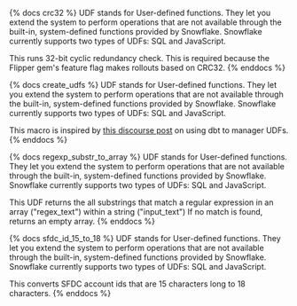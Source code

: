 {% docs crc32 %}
UDF stands for User-defined functions. They let you extend the system to perform operations that are not available through the built-in, system-defined functions provided by Snowflake. Snowflake currently supports two types of UDFs: SQL and JavaScript.

This runs 32-bit cyclic redundancy check.  This is required because the Flipper gem's feature flag makes rollouts based on CRC32.
{% enddocs %}

{% docs create_udfs %}
UDF stands for User-defined functions. They let you extend the system to perform operations that are not available through the built-in, system-defined functions provided by Snowflake. Snowflake currently supports two types of UDFs: SQL and JavaScript.

This macro is inspired by [this discourse post](https://discourse.getdbt.com/t/using-dbt-to-manage-user-defined-functions-redshift/18) on using dbt to manager UDFs.
{% enddocs %}

{% docs regexp_substr_to_array %}
UDF stands for User-defined functions. They let you extend the system to perform operations that are not available through the built-in, system-defined functions provided by Snowflake. Snowflake currently supports two types of UDFs: SQL and JavaScript.

This UDF returns the all substrings that match a regular expression in an array  ("regex_text") within a string ("input_text") If no match is found, returns an empty array.
{% enddocs %}

{% docs sfdc_id_15_to_18 %}
UDF stands for User-defined functions. They let you extend the system to perform operations that are not available through the built-in, system-defined functions provided by Snowflake. Snowflake currently supports two types of UDFs: SQL and JavaScript.

This converts SFDC account ids that are 15 characters long to 18 characters.
{% enddocs %}